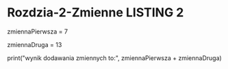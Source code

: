# Rozdzia-2-Zmienne LISTING 2

zmiennaPierwsza = 7

zmiennaDruga = 13

print("wynik dodawania zmiennych to:", zmiennaPierwsza + zmiennaDruga)
